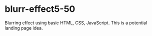 # blurr-effect5-50
Blurring effect using basic HTML, CSS, JavaScript.
This is a potential landing page idea.
